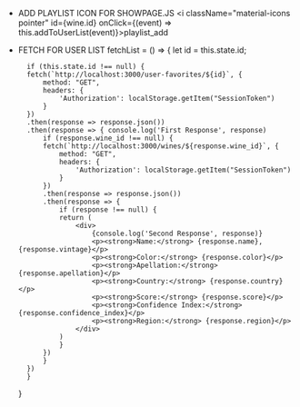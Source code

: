 - ADD PLAYLIST ICON FOR SHOWPAGE.JS
<i className="material-icons pointer" id={wine.id} onClick={(event) => this.addToUserList(event)}>playlist_add</i>

- FETCH FOR USER LIST
fetchList = () => {
        let id = this.state.id;
        
        if (this.state.id !== null) {
        fetch(`http://localhost:3000/user-favorites/${id}`, {
            method: "GET",
            headers: {
                'Authorization': localStorage.getItem("SessionToken")
            }
        })
        .then(response => response.json())
        .then(response => { console.log('First Response', response)
            if (response.wine_id !== null) {
            fetch(`http://localhost:3000/wines/${response.wine_id}`, {
                method: "GET",
                headers: {
                    'Authorization': localStorage.getItem("SessionToken")
                }
            })
            .then(response => response.json())
            .then(response => {
                if (response !== null) {
                return (
                    <div>
                        {console.log('Second Response', response)}
                        <p><strong>Name:</strong> {response.name}, {response.vintage}</p>
                        <p><strong>Color:</strong> {response.color}</p>
                        <p><strong>Apellation:</strong> {response.apellation}</p>
                        <p><strong>Country:</strong> {response.country}</p>
                        <p><strong>Score:</strong> {response.score}</p>
                        <p><strong>Confidence Index:</strong> {response.confidence_index}</p>
                        <p><strong>Region:</strong> {response.region}</p>
                    </div>
                )
                }
            })
            }
        })
        }
    }